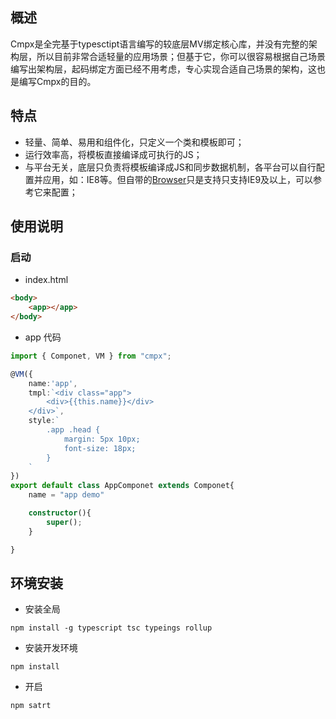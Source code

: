 
## 概述

Cmpx是全完基于typesctipt语言编写的较底层MV绑定核心库，并没有完整的架构层，所以目前非常合适轻量的应用场景；但基于它，你可以很容易根据自己场景编写出架构层，起码绑定方面已经不用考虑，专心实现合适自己场景的架构，这也是编写Cmpx的目的。

## 特点

- 轻量、简单、易用和组件化，只定义一个类和模板即可；
- 运行效率高，将模板直接编译成可执行的JS；
- 与平台无关，底层只负责将模板编译成JS和同步数据机制，各平台可以自行配置并应用，如：IE8等。但自带的[Browser](https://github.com/cmpxs/cmpx/blob/master/src/browser.ts)只是支持只支持IE9及以上，可以参考它来配置；

## 使用说明

### 启动

- index.html

```html
<body>
    <app></app>
</body>
```

- app 代码

```typescript
import { Componet, VM } from "cmpx";

@VM({
    name:'app',
    tmpl:`<div class="app">
        <div>{{this.name}}</div>
    </div>`,
    style:`
        .app .head {
            margin: 5px 10px;
            font-size: 18px;
        }
    `
})
export default class AppComponet extends Componet{
    name = "app demo"

    constructor(){
        super();
    }

}
```




## 环境安装

- 安装全局

```
npm install -g typescript tsc typeings rollup
```

- 安装开发环境

```
npm install
```

- 开启

```
npm satrt
```
